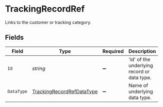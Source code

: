 # TrackingRecordRef

Links to the customer or tracking category.


## Fields

| Field                                                                             | Type                                                                              | Required                                                                          | Description                                                                       | Example                                                                           |
| --------------------------------------------------------------------------------- | --------------------------------------------------------------------------------- | --------------------------------------------------------------------------------- | --------------------------------------------------------------------------------- | --------------------------------------------------------------------------------- |
| `Id`                                                                              | *string*                                                                          | :heavy_minus_sign:                                                                | 'id' of the underlying record or data type.                                       |                                                                                   |
| `DataType`                                                                        | [TrackingRecordRefDataType](../../Models/Components/TrackingRecordRefDataType.md) | :heavy_minus_sign:                                                                | Name of underlying data type.                                                     | trackingCategories                                                                |